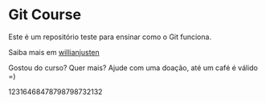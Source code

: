 # Git Course

Este é um repositório teste para ensinar como o Git funciona.

Saiba mais em [willianjusten](http://willianjusten.com.br)

Gostou do curso? Quer mais? Ajude com uma doação, até um café é válido =)

12316468478798798732132
